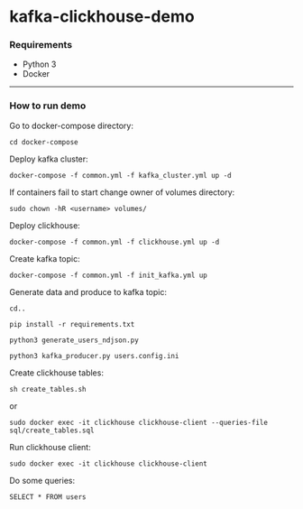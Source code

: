 # kafka-clickhouse-demo

### Requirements
- Python 3
- Docker
---
### How to run demo
Go to docker-compose directory:

`cd docker-compose`

Deploy kafka cluster:

`docker-compose -f common.yml -f kafka_cluster.yml up -d`

If containers fail to start change owner of volumes directory:

`sudo chown -hR <username> volumes/`

Deploy clickhouse:

`docker-compose -f common.yml -f clickhouse.yml up -d`

Create kafka topic:

`docker-compose -f common.yml -f init_kafka.yml up`

Generate data and produce to kafka topic:

`cd..`

`pip install -r requirements.txt`

`python3 generate_users_ndjson.py`

`python3 kafka_producer.py users.config.ini`

Create clickhouse tables:

`sh create_tables.sh`

or

`sudo docker exec -it clickhouse clickhouse-client --queries-file sql/create_tables.sql`

Run clickhouse client:

`sudo docker exec -it clickhouse clickhouse-client`

Do some queries:

`SELECT * FROM users`



